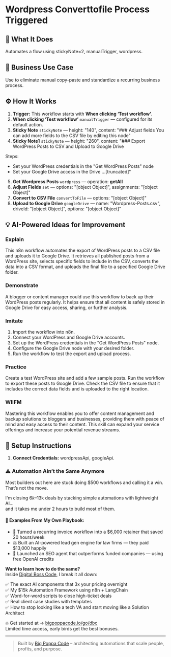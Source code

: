 # Wordpress Converttofile Process Triggered
## 🚀 What It Does
Automates a flow using stickyNote×2, manualTrigger, wordpress.

## 💼 Business Use Case
Use to eliminate manual copy-paste and standardize a recurring business process.

## ⚙️ How It Works
1. **Trigger:** This workflow starts with **When clicking ‘Test workflow’**.
2. **When clicking ‘Test workflow’** `manualTrigger` — configured for its default action.
3. **Sticky Note** `stickyNote` — height: "140", content: "### Adjust fields
You can add more fields to the CSV file by editing this node"
4. **Sticky Note1** `stickyNote` — height: "260", content: "### Export WordPress Posts to CSV and Upload to Google Drive

Steps:
- Set your WordPress credentials in the "Get WordPress Posts" node
- Set your Google Drive access in the Drive …[truncated]"
5. **Get Wordpress Posts** `wordpress` — operation: **getAll**
6. **Adjust Fields** `set` — options: "[object Object]", assignments: "[object Object]"
7. **Convert to CSV File** `convertToFile` — options: "[object Object]"
8. **Upload to Google Drive** `googleDrive` — name: "Wordpress-Posts.csv", driveId: "[object Object]", options: "[object Object]"

## 💡 AI-Powered Ideas for Improvement
### Explain
This n8n workflow automates the export of WordPress posts to a CSV file and uploads it to Google Drive. It retrieves all published posts from a WordPress site, selects specific fields to include in the CSV, converts the data into a CSV format, and uploads the final file to a specified Google Drive folder.

### Demonstrate
A blogger or content manager could use this workflow to back up their WordPress posts regularly. It helps ensure that all content is safely stored in Google Drive for easy access, sharing, or further analysis.

### Imitate
1. Import the workflow into n8n.
2. Connect your WordPress and Google Drive accounts.
3. Set up the WordPress credentials in the "Get WordPress Posts" node.
4. Configure the Google Drive node with your desired folder.
5. Run the workflow to test the export and upload process.

### Practice
Create a test WordPress site and add a few sample posts. Run the workflow to export these posts to Google Drive. Check the CSV file to ensure that it includes the correct data fields and is uploaded to the right location.

### WIIFM
Mastering this workflow enables you to offer content management and backup solutions to bloggers and businesses, providing them with peace of mind and easy access to their content. This skill can expand your service offerings and increase your potential revenue streams.

## 🔧 Setup Instructions
1. **Connect Credentials:** wordpressApi, googleApi.

### ⚠️ Automation Ain’t the Same Anymore

Most builders out here are stuck doing $500 workflows and calling it a win.  
That’s not the move.  

I'm closing $6k–$13k deals by stacking simple automations with lightweight AI...  
and it takes me under 2 hours to build most of them.

#### 🧠 Examples From My Own Playbook:
- 🔁 Turned a recurring invoice workflow into a $6,000 retainer that saved 20 hours/week  
- ⚖️ Built an AI-powered lead gen engine for law firms — they paid $13,000 happily  
- 🚀 Launched an SEO agent that outperforms funded companies — using free OpenAI credits  

**Want to learn how to do the same?**  
Inside [Digital Boss Code](https://bigpoppacode.io/go/dbc), I break it all down:

✅ The exact AI components that 3x your pricing overnight  
✅ My $15k Automation Framework using n8n + LangChain  
✅ Word-for-word scripts to close high-ticket deals  
✅ Real client case studies with templates  
✅ How to stop looking like a tech VA and start moving like a Solution Architect  

🔥 Get started at → [bigpoppacode.io/go/dbc](https://bigpoppacode.io/go/dbc)  
Limited time access, early birds get the best bonuses.

---
> Built by [Big Poppa Code](https://bigpoppacode.io) – architecting automations that scale people, profits, and purpose.
